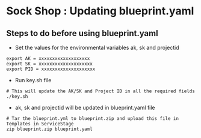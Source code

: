 
# Sock Shop : Updating blueprint.yaml 

## Steps to do before using blueprint.yaml

- Set the values for the environmental variables ak, sk and projectid
```
export AK = xxxxxxxxxxxxxxxxxxx
export SK = xxxxxxxxxxxxxxxxxxxx
export PID = xxxxxxxxxxxxxxxxxxxx
```
- Run key.sh file
```
# This will update the AK/SK and Project ID in all the required fields
./key.sh
```
- ak, sk and projectid will be updated in blueprint.yaml file
```
# Tar the blueprint.yml to blueprint.zip and upload this file in Templates in ServiceStage
zip blueprint.zip blueprint.yaml
```
